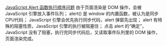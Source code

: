 [JavaScript Alert 函数执行顺序问题](https://www.cnblogs.com/zhenbianshu/p/8686681.html)
由于页面渲染是 DOM 操作，会被 JavaScript 引擎放入事件队列；
alert() 是 window 的内置函数，被认为是同步 CPU代码；
JavaScript 引擎会优先执行同步代码，alert 弹窗先出现；
alert 有特殊的阻塞性质，JavaScript 引擎的执行被阻塞住；
点击 alert 的“确定”，JavaScript 没有了阻塞，执行完同步代码后，又读取事件队列里的 DOM 操作，页面渲染完成。